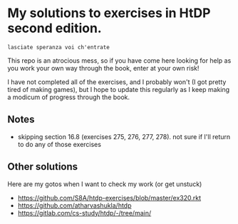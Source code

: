 # My solutions to exercises in HtDP second edition.

`lasciate speranza voi ch'entrate`

This repo is an atrocious mess, so if you have come here looking for help as you work your own way through the book, enter at your own risk!

I have not completed all of the exercises, and I probably won't (I got pretty tired of making games), but I hope to update this regularly as I keep making a modicum of progress through the book.

## Notes
* skipping section 16.8 (exercises 275, 276, 277, 278). not sure if I'll return to do any of those exercises

## Other solutions
Here are my gotos when I want to check my work (or get unstuck)
* https://github.com/S8A/htdp-exercises/blob/master/ex320.rkt
* https://github.com/atharvashukla/htdp
* https://gitlab.com/cs-study/htdp/-/tree/main/
